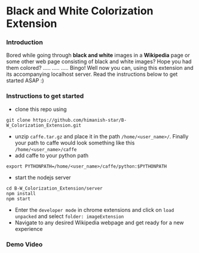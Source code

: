 # Black and White Colorization Extension

### Introduction

Bored while going through **black and white** images in a **Wikipedia** page or some other web page consisting of 
black and white images? Hope you had them colored? ..... ..... ..... Bingo! Well now you can, using this extension 
and its accompanying localhost server. Read the instructions below to get started ASAP :)

### Instructions to get started

- clone this repo using
```
git clone https://github.com/himanish-star/B-W_Colorization_Extension.git
```
- unzip `caffe.tar.gz` and place it in the path `/home/<user_name>/`. Finally your path to caffe would look something like this
`/home/<user_name>/caffe`
- add caffe to your python path
```
export PYTHONPATH=/home/<user_name>/caffe/python:$PYTHONPATH
```
- start the nodejs server 
```
cd B-W_Colorization_Extension/server
npm install
npm start
```
- Enter the `developer mode` in chrome extensions and click on `load unpacked` and select `folder: imageExtension`
- Navigate to any desired Wikipedia webpage and get ready for a new experience

### Demo Video
